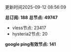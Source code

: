 更新时间2025-09-12 08:56:09

**总订阅: 188**
**总节点: 49747**
- vless节点: 23417
- hysteria2节点: 20

**google ping有效节点: 141**
